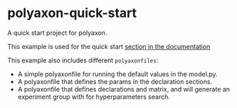 # polyaxon-quick-start

A quick start project for polyaxon.

This example is used for the quick start [section in the documentation](https://docs.polyaxon.com/quick_start/)

This example also includes different `polyaxonfiles`:

   * A simple polyaxonfile for running the default values in the model.py.
   * A polyaxonfile that defines the params in the declaration sections.
   * A polyaxonfile that defines declarations and matrix, and will generate an experiment group with for hyperparameters search.
